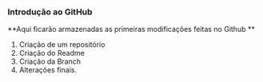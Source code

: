 ### Introdução ao GitHub

**Aqui ficarão armazenadas as primeiras modificações feitas no Github **

1. Criação de um repositório
2. Criação do Readme
3. Criação da Branch
4. Alterações finais.
